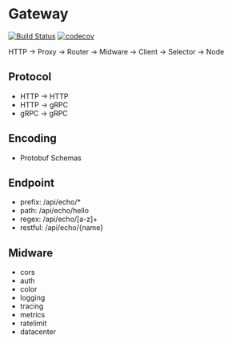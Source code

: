# Gateway
[![Build Status](https://github.com/carmel/go-micro/gateway/workflows/Test/badge.svg?branch=main)](https://github.com/carmel/go-micro/gateway/actions?query=branch%3Amain)
[![codecov](https://codecov.io/gh/carmel/go-micro/gateway/branch/main/graph/badge.svg)](https://codecov.io/gh/carmel/go-micro/gateway)

HTTP -> Proxy -> Router -> Midware -> Client -> Selector -> Node

## Protocol
* HTTP -> HTTP  
* HTTP -> gRPC  
* gRPC -> gRPC  

## Encoding
* Protobuf Schemas

## Endpoint
* prefix: /api/echo/*
* path: /api/echo/hello
* regex: /api/echo/[a-z]+
* restful: /api/echo/{name}

## Midware
* cors
* auth
* color
* logging
* tracing
* metrics
* ratelimit
* datacenter
